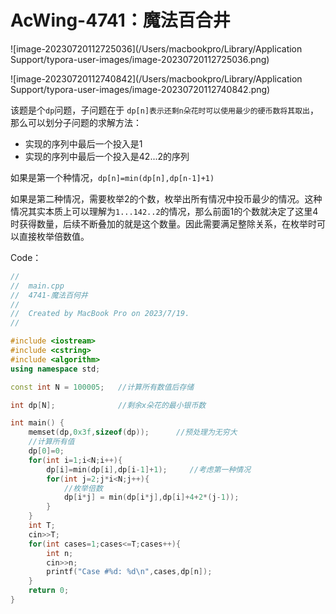 # AcWing-4741：魔法百合井

![image-20230720112725036](/Users/macbookpro/Library/Application Support/typora-user-images/image-20230720112725036.png)

![image-20230720112740842](/Users/macbookpro/Library/Application Support/typora-user-images/image-20230720112740842.png)

该题是个`dp`问题，子问题在于 `dp[n]表示还剩n朵花时可以使用最少的硬币数将其取出`，那么可以划分子问题的求解方法：

- 实现的序列中最后一个投入是1
- 实现的序列中最后一个投入是42...2的序列

如果是第一个种情况，`dp[n]=min(dp[n],dp[n-1]+1)`

如果是第二种情况，需要枚举2的个数，枚举出所有情况中投币最少的情况。这种情况其实本质上可以理解为`1...142..2`的情况，那么前面1的个数就决定了这里4时获得数量，后续不断叠加的就是这个数量。因此需要满足整除关系，在枚举时可以直接枚举倍数值。

Code：

```c++
//
//  main.cpp
//  4741-魔法百何井
//
//  Created by MacBook Pro on 2023/7/19.
//

#include <iostream>
#include <cstring>
#include <algorithm>
using namespace std;

const int N = 100005;   //计算所有数值后存储

int dp[N];              //剩余x朵花的最小银币数

int main() {
    memset(dp,0x3f,sizeof(dp));      //预处理为无穷大
    //计算所有值
    dp[0]=0;
    for(int i=1;i<N;i++){
        dp[i]=min(dp[i],dp[i-1]+1);     //考虑第一种情况
        for(int j=2;j*i<N;j++){
            //枚举倍数
            dp[i*j] = min(dp[i*j],dp[i]+4+2*(j-1));
        }
    }
    int T;
    cin>>T;
    for(int cases=1;cases<=T;cases++){
        int n;
        cin>>n;
        printf("Case #%d: %d\n",cases,dp[n]);
    }
    return 0;
}

```